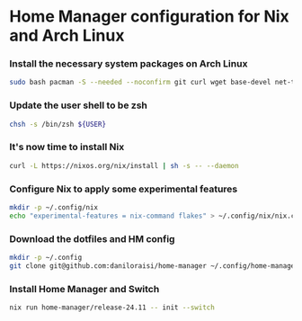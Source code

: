 # Home Manager configuration for Nix and Arch Linux

### Install the necessary system packages on Arch Linux
```bash
sudo bash pacman -S --needed --noconfirm git curl wget base-devel net-tools openssh zsh
```

### Update the user shell to be zsh
```bash
chsh -s /bin/zsh ${USER}
```

### It's now time to install Nix
```bash
curl -L https://nixos.org/nix/install | sh -s -- --daemon
```

### Configure Nix to apply some experimental features
```bash
mkdir -p ~/.config/nix
echo "experimental-features = nix-command flakes" > ~/.config/nix/nix.conf
```

### Download the dotfiles and HM config
```bash
mkdir -p ~/.config
git clone git@github.com:daniloraisi/home-manager ~/.config/home-manager
```

### Install Home Manager and Switch
```bash
nix run home-manager/release-24.11 -- init --switch
```

